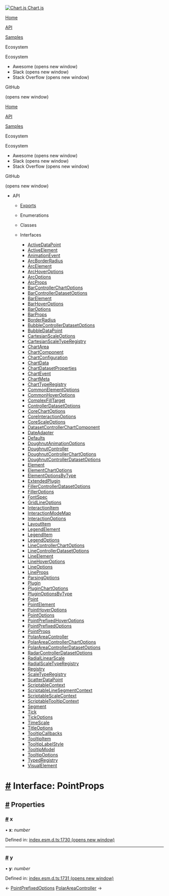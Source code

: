 <a href="/docs/3.2.0/" class="home-link router-link-active"><img src="/docs/3.2.0/favicon.ico" alt="Chart.js" class="logo" /> <span class="site-name can-hide">Chart.js</span></a>

<a href="/docs/3.2.0/" class="nav-link">Home</a>

<a href="/docs/3.2.0/api/" class="nav-link router-link-active">API</a>

<a href="/docs/3.2.0/samples/" class="nav-link">Samples</a>

<span class="title">Ecosystem</span> <span class="arrow down"></span>

<span class="title">Ecosystem</span> <span class="arrow right"></span>

-   Awesome
    <span class="sr-only">(opens new window)</span>
-   Slack
    <span class="sr-only">(opens new window)</span>
-   Stack Overflow
    <span class="sr-only">(opens new window)</span>

GitHub

<span class="sr-only">(opens new window)</span>

<a href="/docs/3.2.0/" class="nav-link">Home</a>

<a href="/docs/3.2.0/api/" class="nav-link router-link-active">API</a>

<a href="/docs/3.2.0/samples/" class="nav-link">Samples</a>

<span class="title">Ecosystem</span> <span class="arrow down"></span>

<span class="title">Ecosystem</span> <span class="arrow right"></span>

-   Awesome
    <span class="sr-only">(opens new window)</span>
-   Slack
    <span class="sr-only">(opens new window)</span>
-   Stack Overflow
    <span class="sr-only">(opens new window)</span>

GitHub

<span class="sr-only">(opens new window)</span>

-   API <span class="arrow down"></span>

    -   <a href="/docs/3.2.0/api/" class="sidebar-link">Exports</a>
    -   Enumerations <span class="arrow right"></span>

    -   Classes <span class="arrow right"></span>

    -   Interfaces <span class="arrow down"></span>

        -   <a href="/docs/3.2.0/api/interfaces/activedatapoint.html" class="sidebar-link">ActiveDataPoint</a>
        -   <a href="/docs/3.2.0/api/interfaces/activeelement.html" class="sidebar-link">ActiveElement</a>
        -   <a href="/docs/3.2.0/api/interfaces/animationevent.html" class="sidebar-link">AnimationEvent</a>
        -   <a href="/docs/3.2.0/api/interfaces/arcborderradius.html" class="sidebar-link">ArcBorderRadius</a>
        -   <a href="/docs/3.2.0/api/interfaces/arcelement.html" class="sidebar-link">ArcElement</a>
        -   <a href="/docs/3.2.0/api/interfaces/archoveroptions.html" class="sidebar-link">ArcHoverOptions</a>
        -   <a href="/docs/3.2.0/api/interfaces/arcoptions.html" class="sidebar-link">ArcOptions</a>
        -   <a href="/docs/3.2.0/api/interfaces/arcprops.html" class="sidebar-link">ArcProps</a>
        -   <a href="/docs/3.2.0/api/interfaces/barcontrollerchartoptions.html" class="sidebar-link">BarControllerChartOptions</a>
        -   <a href="/docs/3.2.0/api/interfaces/barcontrollerdatasetoptions.html" class="sidebar-link">BarControllerDatasetOptions</a>
        -   <a href="/docs/3.2.0/api/interfaces/barelement.html" class="sidebar-link">BarElement</a>
        -   <a href="/docs/3.2.0/api/interfaces/barhoveroptions.html" class="sidebar-link">BarHoverOptions</a>
        -   <a href="/docs/3.2.0/api/interfaces/baroptions.html" class="sidebar-link">BarOptions</a>
        -   <a href="/docs/3.2.0/api/interfaces/barprops.html" class="sidebar-link">BarProps</a>
        -   <a href="/docs/3.2.0/api/interfaces/borderradius.html" class="sidebar-link">BorderRadius</a>
        -   <a href="/docs/3.2.0/api/interfaces/bubblecontrollerdatasetoptions.html" class="sidebar-link">BubbleControllerDatasetOptions</a>
        -   <a href="/docs/3.2.0/api/interfaces/bubbledatapoint.html" class="sidebar-link">BubbleDataPoint</a>
        -   <a href="/docs/3.2.0/api/interfaces/cartesianscaleoptions.html" class="sidebar-link">CartesianScaleOptions</a>
        -   <a href="/docs/3.2.0/api/interfaces/cartesianscaletyperegistry.html" class="sidebar-link">CartesianScaleTypeRegistry</a>
        -   <a href="/docs/3.2.0/api/interfaces/chartarea.html" class="sidebar-link">ChartArea</a>
        -   <a href="/docs/3.2.0/api/interfaces/chartcomponent.html" class="sidebar-link">ChartComponent</a>
        -   <a href="/docs/3.2.0/api/interfaces/chartconfiguration.html" class="sidebar-link">ChartConfiguration</a>
        -   <a href="/docs/3.2.0/api/interfaces/chartdata.html" class="sidebar-link">ChartData</a>
        -   <a href="/docs/3.2.0/api/interfaces/chartdatasetproperties.html" class="sidebar-link">ChartDatasetProperties</a>
        -   <a href="/docs/3.2.0/api/interfaces/chartevent.html" class="sidebar-link">ChartEvent</a>
        -   <a href="/docs/3.2.0/api/interfaces/chartmeta.html" class="sidebar-link">ChartMeta</a>
        -   <a href="/docs/3.2.0/api/interfaces/charttyperegistry.html" class="sidebar-link">ChartTypeRegistry</a>
        -   <a href="/docs/3.2.0/api/interfaces/commonelementoptions.html" class="sidebar-link">CommonElementOptions</a>
        -   <a href="/docs/3.2.0/api/interfaces/commonhoveroptions.html" class="sidebar-link">CommonHoverOptions</a>
        -   <a href="/docs/3.2.0/api/interfaces/complexfilltarget.html" class="sidebar-link">ComplexFillTarget</a>
        -   <a href="/docs/3.2.0/api/interfaces/controllerdatasetoptions.html" class="sidebar-link">ControllerDatasetOptions</a>
        -   <a href="/docs/3.2.0/api/interfaces/corechartoptions.html" class="sidebar-link">CoreChartOptions</a>
        -   <a href="/docs/3.2.0/api/interfaces/coreinteractionoptions.html" class="sidebar-link">CoreInteractionOptions</a>
        -   <a href="/docs/3.2.0/api/interfaces/corescaleoptions.html" class="sidebar-link">CoreScaleOptions</a>
        -   <a href="/docs/3.2.0/api/interfaces/datasetcontrollerchartcomponent.html" class="sidebar-link">DatasetControllerChartComponent</a>
        -   <a href="/docs/3.2.0/api/interfaces/dateadapter.html" class="sidebar-link">DateAdapter</a>
        -   <a href="/docs/3.2.0/api/interfaces/defaults.html" class="sidebar-link">Defaults</a>
        -   <a href="/docs/3.2.0/api/interfaces/doughnutanimationoptions.html" class="sidebar-link">DoughnutAnimationOptions</a>
        -   <a href="/docs/3.2.0/api/interfaces/doughnutcontroller.html" class="sidebar-link">DoughnutController</a>
        -   <a href="/docs/3.2.0/api/interfaces/doughnutcontrollerchartoptions.html" class="sidebar-link">DoughnutControllerChartOptions</a>
        -   <a href="/docs/3.2.0/api/interfaces/doughnutcontrollerdatasetoptions.html" class="sidebar-link">DoughnutControllerDatasetOptions</a>
        -   <a href="/docs/3.2.0/api/interfaces/element.html" class="sidebar-link">Element</a>
        -   <a href="/docs/3.2.0/api/interfaces/elementchartoptions.html" class="sidebar-link">ElementChartOptions</a>
        -   <a href="/docs/3.2.0/api/interfaces/elementoptionsbytype.html" class="sidebar-link">ElementOptionsByType</a>
        -   <a href="/docs/3.2.0/api/interfaces/extendedplugin.html" class="sidebar-link">ExtendedPlugin</a>
        -   <a href="/docs/3.2.0/api/interfaces/fillercontrollerdatasetoptions.html" class="sidebar-link">FillerControllerDatasetOptions</a>
        -   <a href="/docs/3.2.0/api/interfaces/filleroptions.html" class="sidebar-link">FillerOptions</a>
        -   <a href="/docs/3.2.0/api/interfaces/fontspec.html" class="sidebar-link">FontSpec</a>
        -   <a href="/docs/3.2.0/api/interfaces/gridlineoptions.html" class="sidebar-link">GridLineOptions</a>
        -   <a href="/docs/3.2.0/api/interfaces/interactionitem.html" class="sidebar-link">InteractionItem</a>
        -   <a href="/docs/3.2.0/api/interfaces/interactionmodemap.html" class="sidebar-link">InteractionModeMap</a>
        -   <a href="/docs/3.2.0/api/interfaces/interactionoptions.html" class="sidebar-link">InteractionOptions</a>
        -   <a href="/docs/3.2.0/api/interfaces/layoutitem.html" class="sidebar-link">LayoutItem</a>
        -   <a href="/docs/3.2.0/api/interfaces/legendelement.html" class="sidebar-link">LegendElement</a>
        -   <a href="/docs/3.2.0/api/interfaces/legenditem.html" class="sidebar-link">LegendItem</a>
        -   <a href="/docs/3.2.0/api/interfaces/legendoptions.html" class="sidebar-link">LegendOptions</a>
        -   <a href="/docs/3.2.0/api/interfaces/linecontrollerchartoptions.html" class="sidebar-link">LineControllerChartOptions</a>
        -   <a href="/docs/3.2.0/api/interfaces/linecontrollerdatasetoptions.html" class="sidebar-link">LineControllerDatasetOptions</a>
        -   <a href="/docs/3.2.0/api/interfaces/lineelement.html" class="sidebar-link">LineElement</a>
        -   <a href="/docs/3.2.0/api/interfaces/linehoveroptions.html" class="sidebar-link">LineHoverOptions</a>
        -   <a href="/docs/3.2.0/api/interfaces/lineoptions.html" class="sidebar-link">LineOptions</a>
        -   <a href="/docs/3.2.0/api/interfaces/lineprops.html" class="sidebar-link">LineProps</a>
        -   <a href="/docs/3.2.0/api/interfaces/parsingoptions.html" class="sidebar-link">ParsingOptions</a>
        -   <a href="/docs/3.2.0/api/interfaces/plugin.html" class="sidebar-link">Plugin</a>
        -   <a href="/docs/3.2.0/api/interfaces/pluginchartoptions.html" class="sidebar-link">PluginChartOptions</a>
        -   <a href="/docs/3.2.0/api/interfaces/pluginoptionsbytype.html" class="sidebar-link">PluginOptionsByType</a>
        -   <a href="/docs/3.2.0/api/interfaces/point.html" class="sidebar-link">Point</a>
        -   <a href="/docs/3.2.0/api/interfaces/pointelement.html" class="sidebar-link">PointElement</a>
        -   <a href="/docs/3.2.0/api/interfaces/pointhoveroptions.html" class="sidebar-link">PointHoverOptions</a>
        -   <a href="/docs/3.2.0/api/interfaces/pointoptions.html" class="sidebar-link">PointOptions</a>
        -   <a href="/docs/3.2.0/api/interfaces/pointprefixedhoveroptions.html" class="sidebar-link">PointPrefixedHoverOptions</a>
        -   <a href="/docs/3.2.0/api/interfaces/pointprefixedoptions.html" class="sidebar-link">PointPrefixedOptions</a>
        -   <a href="/docs/3.2.0/api/interfaces/pointprops.html" class="active sidebar-link">PointProps</a>
        -   <a href="/docs/3.2.0/api/interfaces/polarareacontroller.html" class="sidebar-link">PolarAreaController</a>
        -   <a href="/docs/3.2.0/api/interfaces/polarareacontrollerchartoptions.html" class="sidebar-link">PolarAreaControllerChartOptions</a>
        -   <a href="/docs/3.2.0/api/interfaces/polarareacontrollerdatasetoptions.html" class="sidebar-link">PolarAreaControllerDatasetOptions</a>
        -   <a href="/docs/3.2.0/api/interfaces/radarcontrollerdatasetoptions.html" class="sidebar-link">RadarControllerDatasetOptions</a>
        -   <a href="/docs/3.2.0/api/interfaces/radiallinearscale.html" class="sidebar-link">RadialLinearScale</a>
        -   <a href="/docs/3.2.0/api/interfaces/radialscaletyperegistry.html" class="sidebar-link">RadialScaleTypeRegistry</a>
        -   <a href="/docs/3.2.0/api/interfaces/registry.html" class="sidebar-link">Registry</a>
        -   <a href="/docs/3.2.0/api/interfaces/scaletyperegistry.html" class="sidebar-link">ScaleTypeRegistry</a>
        -   <a href="/docs/3.2.0/api/interfaces/scatterdatapoint.html" class="sidebar-link">ScatterDataPoint</a>
        -   <a href="/docs/3.2.0/api/interfaces/scriptablecontext.html" class="sidebar-link">ScriptableContext</a>
        -   <a href="/docs/3.2.0/api/interfaces/scriptablelinesegmentcontext.html" class="sidebar-link">ScriptableLineSegmentContext</a>
        -   <a href="/docs/3.2.0/api/interfaces/scriptablescalecontext.html" class="sidebar-link">ScriptableScaleContext</a>
        -   <a href="/docs/3.2.0/api/interfaces/scriptabletooltipcontext.html" class="sidebar-link">ScriptableTooltipContext</a>
        -   <a href="/docs/3.2.0/api/interfaces/segment.html" class="sidebar-link">Segment</a>
        -   <a href="/docs/3.2.0/api/interfaces/tick.html" class="sidebar-link">Tick</a>
        -   <a href="/docs/3.2.0/api/interfaces/tickoptions.html" class="sidebar-link">TickOptions</a>
        -   <a href="/docs/3.2.0/api/interfaces/timescale.html" class="sidebar-link">TimeScale</a>
        -   <a href="/docs/3.2.0/api/interfaces/titleoptions.html" class="sidebar-link">TitleOptions</a>
        -   <a href="/docs/3.2.0/api/interfaces/tooltipcallbacks.html" class="sidebar-link">TooltipCallbacks</a>
        -   <a href="/docs/3.2.0/api/interfaces/tooltipitem.html" class="sidebar-link">TooltipItem</a>
        -   <a href="/docs/3.2.0/api/interfaces/tooltiplabelstyle.html" class="sidebar-link">TooltipLabelStyle</a>
        -   <a href="/docs/3.2.0/api/interfaces/tooltipmodel.html" class="sidebar-link">TooltipModel</a>
        -   <a href="/docs/3.2.0/api/interfaces/tooltipoptions.html" class="sidebar-link">TooltipOptions</a>
        -   <a href="/docs/3.2.0/api/interfaces/typedregistry.html" class="sidebar-link">TypedRegistry</a>
        -   <a href="/docs/3.2.0/api/interfaces/visualelement.html" class="sidebar-link">VisualElement</a>

<a href="#interface-pointprops" class="header-anchor">#</a> Interface: PointProps
=================================================================================

<a href="#properties" class="header-anchor">#</a> Properties
------------------------------------------------------------

### <a href="#x" class="header-anchor">#</a> x

• **x**: *number*

Defined in: [index.esm.d.ts:1730 <span class="sr-only">(opens new window)</span>](https://github.com/chartjs/Chart.js/blob/0f1d07a/types/index.esm.d.ts#L1730)

------------------------------------------------------------------------

### <a href="#y" class="header-anchor">#</a> y

• **y**: *number*

Defined in: [index.esm.d.ts:1731 <span class="sr-only">(opens new window)</span>](https://github.com/chartjs/Chart.js/blob/0f1d07a/types/index.esm.d.ts#L1731)

<span class="prev"> ← <a href="/docs/3.2.0/api/interfaces/pointprefixedoptions.html" class="prev">PointPrefixedOptions</a> </span> <span class="next"> [PolarAreaController](/docs/3.2.0/api/interfaces/polarareacontroller.html) → </span>
